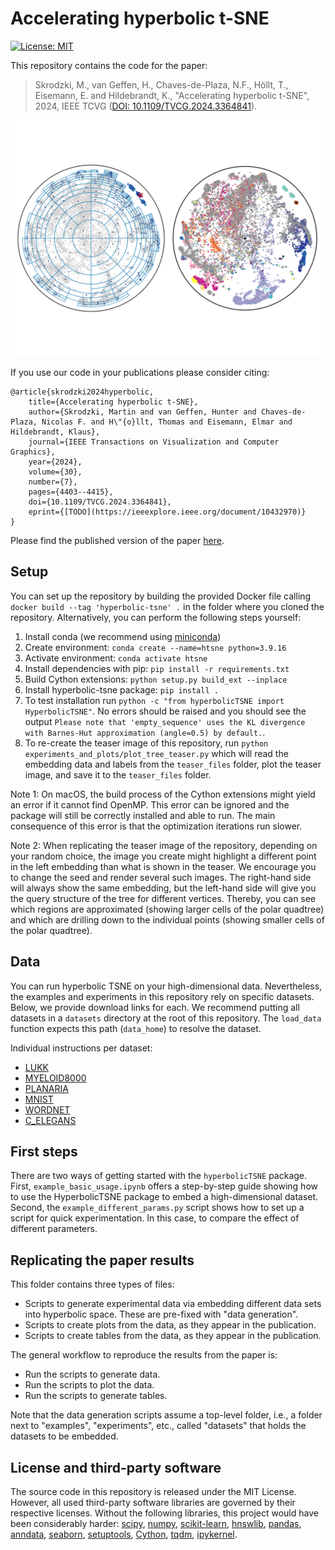 # Accelerating hyperbolic t-SNE

[![License: MIT](https://img.shields.io/badge/License-MIT-yellow.svg)](https://opensource.org/licenses/MIT)

This repository contains the code for the paper:
> Skrodzki, M., van Geffen, H., Chaves-de-Plaza, N.F., Höllt, T., Eisemann, E. and Hildebrandt, K., "Accelerating hyperbolic t-SNE", 2024, IEEE TCVG ([DOI: 10.1109/TVCG.2024.3364841](https://ieeexplore.ieee.org/document/10432970)).

![teaser of the paper](teaser.png)

If you use our code in your publications please consider citing:
```
@article{skrodzki2024hyperbolic,
    title={Accelerating hyperbolic t-SNE},
    author={Skrodzki, Martin and van Geffen, Hunter and Chaves-de-Plaza, Nicolas F. and H\"{o}llt, Thomas and Eisemann, Elmar and Hildebrandt, Klaus},
    journal={IEEE Transactions on Visualization and Computer Graphics},
    year={2024},
    volume={30},
    number={7},
    pages={4403--4415},    
    doi={10.1109/TVCG.2024.3364841},
    eprint={[TODO](https://ieeexplore.ieee.org/document/10432970)}
}
```

Please find the published version of the paper [here](https://ieeexplore.ieee.org/document/10432970).

## Setup

You can set up the repository by building the provided Docker file calling `docker build --tag 'hyperbolic-tsne' .` in the folder where you cloned the repository. Alternatively, you can perform the following steps yourself:

1. Install conda (we recommend using [miniconda](https://docs.conda.io/projects/miniconda/en/latest/))
2. Create environment: `conda create --name=htsne python=3.9.16`
3. Activate environment: `conda activate htsne`
4. Install dependencies with pip: `pip install -r requirements.txt`
5. Build Cython extensions: `python setup.py build_ext --inplace`
6. Install hyperbolic-tsne package: `pip install .`
7. To test installation run `python -c "from hyperbolicTSNE import HyperbolicTSNE"`. No errors should be raised and you should see the output `Please note that 'empty_sequence' uses the KL divergence with Barnes-Hut approximation (angle=0.5) by default.`.
8. To re-create the teaser image of this repository, run `python experiments_and_plots/plot_tree_teaser.py` which will read the embedding data and labels from the `teaser_files` folder, plot the teaser image, and save it to the `teaser_files` folder.

Note 1: 
On macOS, the build process of the Cython extensions might yield an error if it cannot find OpenMP.
This error can be ignored and the package will still be correctly installed and able to run. 
The main consequence of this error is that the optimization iterations run slower.

Note 2:
When replicating the teaser image of the repository, depending on your random choice, the image you create might highlight a different point in the left embedding than what is shown in the teaser.
We encourage you to change the seed and render several such images.
The right-hand side will always show the same embedding, but the left-hand side will give you the query structure of the tree for different vertices.
Thereby, you can see which regions are approximated (showing larger cells of the polar quadtree) and which are drilling down to the individual points (showing smaller cells of the polar quadtree).

## Data

You can run hyperbolic TSNE on your high-dimensional data. 
Nevertheless, the examples and experiments in this repository rely on specific datasets. 
Below, we provide download links for each. 
We recommend putting all datasets in a `datasets` directory at the root of this repository.
The `load_data` function expects this path (`data_home`) to resolve the dataset.

Individual instructions per dataset:
- [LUKK](https://www.ebi.ac.uk/biostudies/arrayexpress/studies/E-MTAB-62)
- [MYELOID8000](https://github.com/scverse/scanpy_usage/tree/master/170430_krumsiek11)
- [PLANARIA](https://shiny.mdc-berlin.de/psca/)
- [MNIST](https://yann.lecun.com/exdb/mnist/)
- [WORDNET](https://github.com/facebookresearch/poincare-embeddings)
- [C_ELEGANS](https://github.com/Munfred/wormcells-data/releases)

## First steps

There are two ways of getting started with the `hyperbolicTSNE` package.
First, `example_basic_usage.ipynb` offers a step-by-step guide showing how to use the HyperbolicTSNE package to embed a high-dimensional dataset. 
Second, the `example_different_params.py` script shows how to set up a script for quick experimentation. In this case, to compare the effect of different parameters.

## Replicating the paper results

This folder contains three types of files:
- Scripts to generate experimental data via embedding different data sets into hyperbolic space. These are pre-fixed with "data generation". 
- Scripts to create plots from the data, as they appear in the publication.
- Scripts to create tables from the data, as they appear in the publication.

The general workflow to reproduce the results from the paper is:
- Run the scripts to generate data.
- Run the scripts to plot the data.
- Run the scripts to generate tables.

Note that the data generation scripts assume a top-level folder, i.e., a folder next to "examples", "experiments", etc., called "datasets" that holds the datasets to be embedded.

## License and third-party software
The source code in this repository is released under the MIT License. However, all used third-party software libraries are governed by their respective licenses. Without the following libraries, this project would have been considerably harder: 
[scipy](https://scipy.org),
[numpy](https://numpy.org),
[scikit-learn](https://scikit-learn.org/stable/),
[hnswlib](https://github.com/nmslib/hnswlib),
[pandas](https://pandas.pydata.org),
[anndata](https://anndata.readthedocs.io/en/latest/),
[seaborn](https://seaborn.pydata.org),
[setuptools](https://github.com/pypa/setuptools),
[Cython](https://cython.org),
[tqdm](https://github.com/tqdm/tqdm),
[ipykernel](https://ipython.org).
